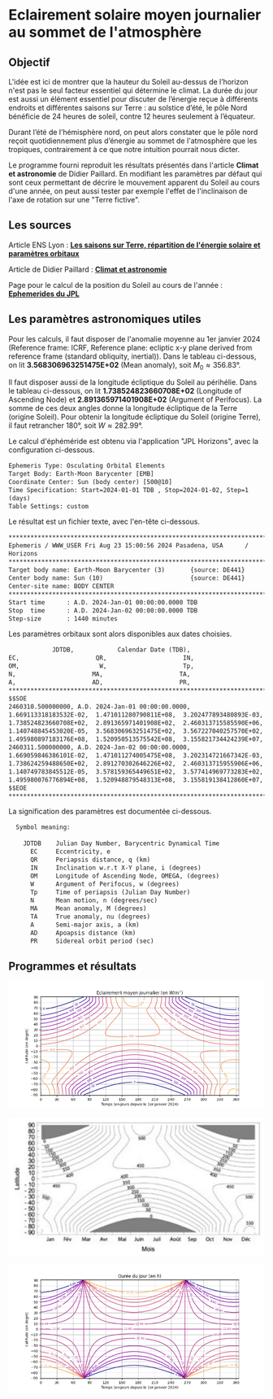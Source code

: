 # Eclairement solaire moyen journalier au sommet de l'atmosphère

## Objectif

L'idée est ici de montrer que la hauteur du Soleil au-dessus de l’horizon n'est pas le seul facteur essentiel qui détermine le climat. La durée du jour est aussi un élément essentiel pour discuter de l’énergie reçue à différents endroits et différentes saisons sur Terre : au solstice d’été, le pôle Nord bénéficie de 24 heures de soleil, contre 12 heures seulement à l’équateur.

Durant l’été de l’hémisphère nord, on peut alors constater que le pôle nord reçoit quotidiennement plus d’énergie au sommet de l'atmosphère que les tropiques, contrairement à ce que notre intuition pourrait nous dicter.

Le programme fourni reproduit les résultats présentés dans l'article **Climat et astronomie** de Didier Paillard. En modifiant les paramètres par défaut qui sont ceux permettant de décrire le mouvement apparent du Soleil au cours d'une année, on peut aussi tester par exemple l'effet de l'inclinaison de l'axe de rotation sur une "Terre fictive".

## Les sources

Article ENS Lyon : [**Les saisons sur Terre, répartition de l'énergie solaire et paramètres orbitaux**](https://planet-terre.ens-lyon.fr/ressource/saisons.xml)

Article de Didier Paillard : [**Climat et astronomie**](http://clea-astro.eu/archives/cahiers-clairaut/CLEA_CahiersClairaut_170_04.pdf)

Page pour le calcul de la position du Soleil au cours de l'année : [**Ephemerides du JPL**](https://ssd.jpl.nasa.gov/horizons/app.html#/)

## Les paramètres astronomiques utiles

Pour les calculs, il faut disposer de l'anomalie moyenne au 1er janvier 2024 (Reference frame: ICRF, Reference plane: ecliptic x-y plane derived from reference frame (standard obliquity, inertial)). Dans le tableau ci-dessous, on lit **3.568306963251475E+02** (Mean anomaly), soit $M_0 \approx 356.83°$.

Il faut disposer aussi de la longitude écliptique du Soleil au périhélie. Dans le tableau ci-dessous, on lit **1.738524823660708E+02** (Longitude of Ascending Node) et **2.891365971401908E+02** (Argument of Perifocus). La somme de ces deux angles donne la longitude écliptique de la Terre (origine Soleil). Pour obtenir la longitude écliptique du Soleil (origine Terre), il faut retrancher 180°, soit $W \approx 282.99°$.

Le calcul d'éphéméride est obtenu via l'application "JPL Horizons", avec la configuration ci-dessous.

```
Ephemeris Type: Osculating Orbital Elements
Target Body: Earth-Moon Barycenter [EMB]
Coordinate Center: Sun (body center) [500@10]
Time Specification: Start=2024-01-01 TDB , Stop=2024-01-02, Step=1 (days)
Table Settings: custom
```

Le résultat est un fichier texte, avec l'en-tête ci-dessous.

```
*******************************************************************************
Ephemeris / WWW_USER Fri Aug 23 15:00:56 2024 Pasadena, USA      / Horizons
*******************************************************************************
Target body name: Earth-Moon Barycenter (3)       {source: DE441}
Center body name: Sun (10)                        {source: DE441}
Center-site name: BODY CENTER
*******************************************************************************
Start time      : A.D. 2024-Jan-01 00:00:00.0000 TDB
Stop  time      : A.D. 2024-Jan-02 00:00:00.0000 TDB
Step-size       : 1440 minutes
```

Les paramètres orbitaux sont alors disponibles aux dates choisies.

```
            JDTDB,            Calendar Date (TDB),                     EC,                     QR,                     IN,                     OM,                      W,                     Tp,                      N,                     MA,                     TA,                      A,                     AD,                     PR,
**************************************************************************************************************************************************************************************************************************************************************************************************************************************************
$$SOE
2460310.500000000, A.D. 2024-Jan-01 00:00:00.0000,  1.669113318183532E-02,  1.471011280790811E+08,  3.202477893480893E-03,  1.738524823660708E+02,  2.891365971401908E+02,  2.460313715585590E+06,  1.140748845453020E-05,  3.568306963251475E+02,  3.567227040257570E+02,  1.495980897183176E+08,  1.520950513575542E+08,  3.155821734424239E+07,
2460311.500000000, A.D. 2024-Jan-02 00:00:00.0000,  1.669059846386101E-02,  1.471011274005475E+08,  3.202314721667342E-03,  1.738624259488650E+02,  2.891270302646226E+02,  2.460313715955906E+06,  1.140749783845512E-05,  3.578159365449651E+02,  3.577414969773283E+02,  1.495980076776894E+08,  1.520948879548313E+08,  3.155819138412860E+07,
$$EOE
**************************************************************************************************************************************************************************************************************************************************************************************************************************************************
```

La signification des paramètres est documentée ci-dessous.

```
  Symbol meaning:

    JDTDB    Julian Day Number, Barycentric Dynamical Time
      EC     Eccentricity, e
      QR     Periapsis distance, q (km)
      IN     Inclination w.r.t X-Y plane, i (degrees)
      OM     Longitude of Ascending Node, OMEGA, (degrees)
      W      Argument of Perifocus, w (degrees)
      Tp     Time of periapsis (Julian Day Number)
      N      Mean motion, n (degrees/sec)
      MA     Mean anomaly, M (degrees)
      TA     True anomaly, nu (degrees)
      A      Semi-major axis, a (km)
      AD     Apoapsis distance (km)
      PR     Sidereal orbit period (sec)
```
## Programmes et résultats

![](Data/Figure_1.png)

![](Data/DP_figure.jpg)

![](Data/Figure_2.png)

